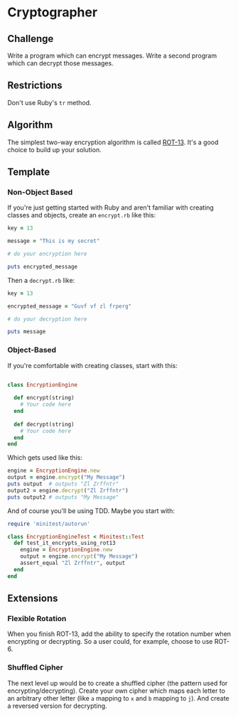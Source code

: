 # Cryptographer

## Challenge

Write a program which can encrypt messages. Write a second program which can decrypt those messages.

## Restrictions

Don't use Ruby's `tr` method.

## Algorithm

The simplest two-way encryption algorithm is called [ROT-13](http://en.wikipedia.org/wiki/ROT13). It's a good choice to
build up your solution.

## Template

### Non-Object Based

If you're just getting started with Ruby and aren't familiar with creating classes
and objects, create an `encrypt.rb` like this:

```ruby
key = 13

message = "This is my secret"

# do your encryption here

puts encrypted_message
```

Then a `decrypt.rb` like:

```ruby
key = 13

encrypted_message = "Guvf vf zl frperg"

# do your decryption here

puts message
```

### Object-Based

If you're comfortable with creating classes, start with this:

```ruby

class EncryptionEngine
  
  def encrypt(string)
    # Your code here
  end
  
  def decrypt(string)
    # Your code here
  end
end
```

Which gets used like this:

```ruby
engine = EncryptionEngine.new
output = engine.encrypt("My Message")
puts output  # outputs "Zl Zrffntr"
output2 = engine.decrypt("Zl Zrffntr")
puts output2 # outputs "My Message"
```

And of course you'll be using TDD. Maybe you start with:

```ruby
require 'minitest/autorun'

class EncryptionEngineTest < Minitest::Test
  def test_it_encrypts_using_rot13
    engine = EncryptionEngine.new
    output = engine.encrypt("My Message")
    assert_equal "Zl Zrffntr", output
  end
end
```

## Extensions

### Flexible Rotation

When you finish ROT-13, add the ability to specify the rotation number
when encrypting or decrypting. So a user could, for example, choose to use ROT-6.

### Shuffled Cipher

The next level up would be to create a shuffled cipher (the pattern used for encrypting/decrypting).
Create your own
cipher which maps each letter to an arbitrary other letter (like `a` mapping to `x` and `b` mapping to `j`). And create a reversed version for decrypting.
